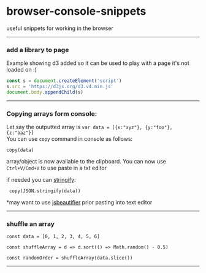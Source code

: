 # browser-console-snippets
useful snippets for working in the browser

-----------------

### add a library to page

Example showing d3 added so it can be used to play with a page it's not loaded on :)

```js
const s = document.createElement('script')
s.src = 'https://d3js.org/d3.v4.min.js'
document.body.appendChild(s)
```

-----------------

### Copying arrays form console: 

Let say the outputted array is `var data = [{x:"xyz"}, {y:"foo"}, {z:"baz"}]`  
You can use `copy` command in console as follows: 
```
copy(data)
```
array/object is now available to the clipboard. You can now use `Ctrl+V/Cmd+V` to use paste in a txt editor 

if needed you can [stringify](https://developer.mozilla.org/en/docs/Web/JavaScript/Reference/Global_Objects/JSON/stringify):
```
 copy(JSON.stringify(data))
```
*may want to use  [jsbeautifier](http://jsbeautifier.org/) prior pasting into text editor 

-----------------

### shuffle an array

```
const data = [0, 1, 2, 3, 4, 5, 6]

const shuffleArray = d => d.sort(() => Math.random() - 0.5)

const randomOrder = shuffleArray(data.slice())
```

-----------------
